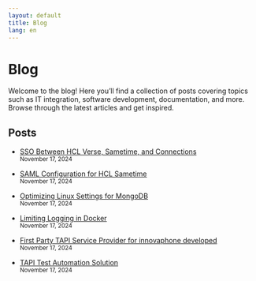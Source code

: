 ```yaml
---
layout: default
title: Blog
lang: en
---
```


# Blog

Welcome to the blog! Here you’ll find a collection of posts covering topics such as IT integration, software development, documentation, and more. Browse through the latest articles and get inspired.

## Posts

- [SSO Between HCL Verse, Sametime, and Connections](./posts/2024-11-17-sso-hcl-verse-sametime-connections)
  <br>
  <small>November 17, 2024</small>

- [SAML Configuration for HCL Sametime](./posts/2024-11-17-saml-configuration-hcl-sametime)
  <br>
  <small>November 17, 2024</small>

- [Optimizing Linux Settings for MongoDB](./posts/2024-11-17-linux-optimization-mongodb)
  <br>
  <small>November 17, 2024</small>

- [Limiting Logging in Docker](./posts/2024-11-17-limiting-logging-in-docker)
  <br>
  <small>November 17, 2024</small>

- [First Party TAPI Service Provider for innovaphone developed](./posts/2024-11-17-first-party-tapi-innovaphone)
  <br>
  <small>November 17, 2024</small>

- [TAPI Test Automation Solution](./posts/2024-11-17-tapi-test-automation-solution)
  <br>
  <small>November 17, 2024</small>
